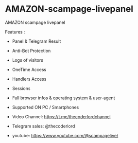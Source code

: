 # AMAZON-scampage-livepanel


AMAZON scampage livepanel


Features :
* Panel & Telegram Result
* Anti-Bot Protection
* Logs of visitors
* OneTime Access 
* Handlers Access 
* Sessions
* Full browser infos & operating system & user-agent
* Supported ON PC / Smartphones


* Video Channel:  https://t.me/thecoderlordchannel
* Telegram sales: @thecoderlord
* youtube:        https://www.youtube.com/@scampagelive/



